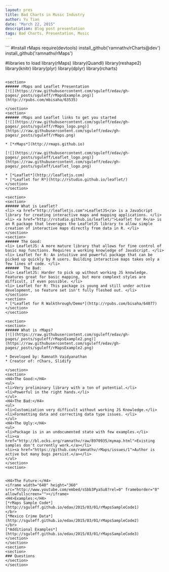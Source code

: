 ```yaml
---
layout: pres
title: Bad Charts in Music Industry
author: Yu Tian
date: "March 22, 2015"
description: Blog post presentation
tags: Bad Charts, Presentation, Music
---
```

<section>
```
#Install rMaps
require(devtools)
install_github('ramnathv/rCharts@dev')
install_github('ramnathv/rMaps')

#libraries to load
library(rMaps)
library(Quandl)
library(reshape2)
library(knitr)
library(plyr)
library(dplyr)
library(rcharts)

```

<section>
###### rMaps and Leaflet Presentation
[![](https://raw.githubusercontent.com/sguleff/edav/gh-pages/_posts/sguleff/rMapsExample.png)](http://rpubs.com/mbisaha/63535)

</section>
<section>
###### rMaps and Leaflet links to get you started
[![](https://raw.githubusercontent.com/sguleff/edav/gh-pages/_posts/sguleff/rMaps_logo.png)](https://raw.githubusercontent.com/sguleff/edav/gh-pages/_posts/sguleff/rMaps.png)

* [*rMaps*](http://rmaps.github.io)

[![](https://raw.githubusercontent.com/sguleff/edav/gh-pages/_posts/sguleff/Leaflet_logo.png)](https://raw.githubusercontent.com/sguleff/edav/gh-pages/_posts/sguleff/Leaflet_logo.png)

* [*Leaflet*](http://leafletjs.com)
* [*Leaflet for R*](http://rstudio.github.io/leaflet/)
</section>
</section>

<section>
<section>
###### What is Leaflet?
<li> <a href="http://leafletjs.com">LeafletJS</a> is a JavaScript library for creating interactive maps and mapping applications. </li>
<li> <a href="http://rstudio.github.io/leaflet/">Leaflet for R</a> is an R package that leverages the LeafletJS library to allow simple creation of interactive maps directly from data in R. </li>
</section>
<section>
###### The Good:
<li> LeafletJS: A more mature library that allows for fine control of basic map functions. Requires a working knowledge of JavaScript. </li>
<li> Leaflet for R: An intuitive and powerful package that can be picked up quickly by R users. Building interactive maps takes only a few lines of code. </li>
######  The Bad:
<li> LeafletJS: Harder to pick up without working JS knowledge. Features great for basic mapping, but more complext styles are difficult, if even possible. </li>
<li> Leaflet for R: This package is young and still under active development, so feature set isn't fully fleshed out. </li>
</section>
<section>
* [*Leaflet for R Walkthrough/Demo*](http://rpubs.com/bisaha/64077)
</section>
</section>

<section>
<section>
###### What is rMaps?
[![](https://raw.githubusercontent.com/sguleff/edav/gh-pages/_posts/sguleff/rMapsExample2.png)](https://raw.githubusercontent.com/sguleff/edav/gh-pages/_posts/sguleff/rMapsExample2.png)

* Developed by: Ramnath Vaidyanathan
* Creator of: rChars, Slidify

</section>
<section>
<H4>The Good:</H4>
<ul>
<li>Very preliminary library with a ton of potential.</li>
<li>Powerful in the right hands.</li>
</ul>
<H4>The Bad:</H4>
<ul>
<li>Customization very difficult without working JS Knowledge.</li>
<li>Formatting data and correcting data type issues. </li>
</ul>
<H4>The Ugly:</H4>
<ul>
<li>Package is in an undocumented state with few examples.</li>
<li><a href="http://bl.ocks.org/ramnathv/raw/8970935/mymap.html">Existing samples don't currently work.</a></li>
<li><a href="https://github.com/ramnathv/rMaps/issues/1">Author is active but many bugs persist.</a></li>
</ul>
</section>
<section>


<H4>The Future:</H4>
<iframe width="640" height="360" src="http://www.youtube.com/embed/sSbb3PyaSu8?rel=0" frameborder="0" allowfullscreen=""></iframe>	
<H4>Examples:</H4>
[*rMaps Sample Code*](http://sguleff.github.io/edav/2015/03/01/rMapsSampleCode1)
</br>
[*Mexico Crime Data*](http://sguleff.github.io/edav/2015/03/01/rMapsSampleCode2)
</br>
[*Additional Examples*](http://sguleff.github.io/edav/2015/03/01/rMapsSampleCode3)
</section>
</section>
<section>
<section>
### Questions
</section>
</section>

